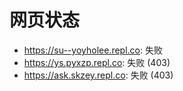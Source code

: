# 网页状态
- https://su--yoyholee.repl.co: 失败
- https://ys.pyxzp.repl.co: 失败 (403)
- https://ask.skzey.repl.co: 失败 (403)
